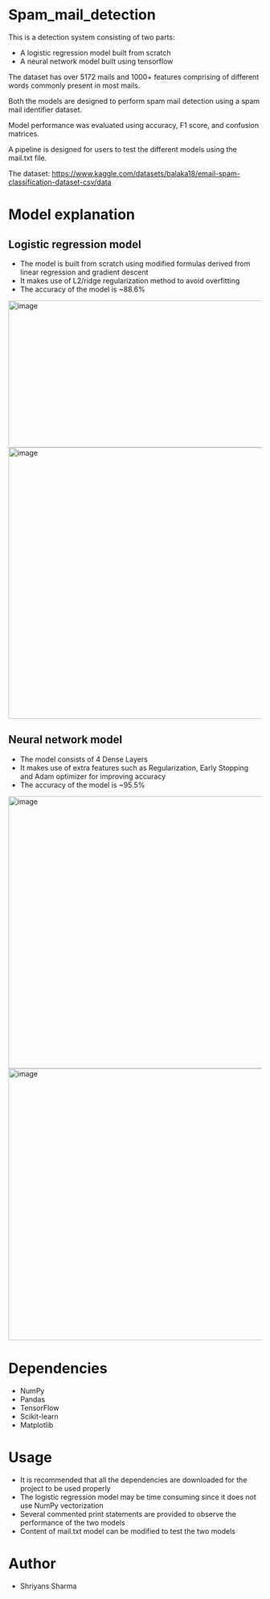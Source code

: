 # Spam_mail_detection

This is a detection system consisting of two parts: 
  - A logistic regression model built from scratch
  - A neural network model built using tensorflow

The dataset has over 5172 mails and 1000+ features comprising of different words commonly present in most mails.

Both the models are designed to perform spam mail detection using a spam mail identifier dataset.

Model performance was evaluated using accuracy, F1 score, and confusion matrices.

A pipeline is designed for users to test the different models using the mail.txt file.

The dataset: https://www.kaggle.com/datasets/balaka18/email-spam-classification-dataset-csv/data


# Model explanation

## Logistic regression model

  - The model is built from scratch using modified formulas derived from linear regression and gradient descent
  - It makes use of L2/ridge regularization method to avoid overfitting
  - The accuracy of the model is ~88.6%

  <img width="550" height="292" alt="image" src="https://github.com/user-attachments/assets/ffd6b00e-d58c-4213-896f-697fcf3b2477" />


  <img width="1000" height="539" alt="image" src="https://github.com/user-attachments/assets/395cc469-8d6f-4805-a1a6-b2271cfe2147" />

## Neural network model
  - The model consists of 4 Dense Layers
  - It makes use of extra features such as Regularization, Early Stopping and Adam optimizer for improving accuracy
  - The accuracy of the model is ~95.5%

  <img width="1023" height="541" alt="image" src="https://github.com/user-attachments/assets/93242a66-0030-4254-83d2-1f1c2ad01b80" />


  <img width="1019" height="540" alt="image" src="https://github.com/user-attachments/assets/35cab908-1cb1-4129-8454-9f277250abef" />


# Dependencies
  - NumPy
  - Pandas
  - TensorFlow
  - Scikit-learn
  - Matplotlib


# Usage

  - It is recommended that all the dependencies are downloaded for the project to be used properly
  - The logistic regression model may be time consuming since it does not use NumPy vectorization
  - Several commented print statements are provided to observe the performance of the two models
  - Content of mail.txt model can be modified to test the two models

# Author

  - Shriyans Sharma
